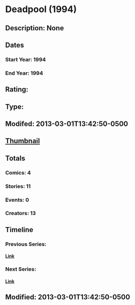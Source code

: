 # Deadpool (1994)
## Description: None
## Dates
### Start Year: 1994
### End Year: 1994
## Rating: 
## Type: 
## Modifed: 2013-03-01T13:42:50-0500
## [Thumbnail](http://i.annihil.us/u/prod/marvel/i/mg/f/f0/5130f636f3205.jpg)
## Totals
### Comics: 4
### Stories: 11
### Events: 0
### Creators: 13
## Timeline
### Previous Series: 
#### [Link]()
### Next Series: 
#### [Link]()
## Modified: 2013-03-01T13:42:50-0500